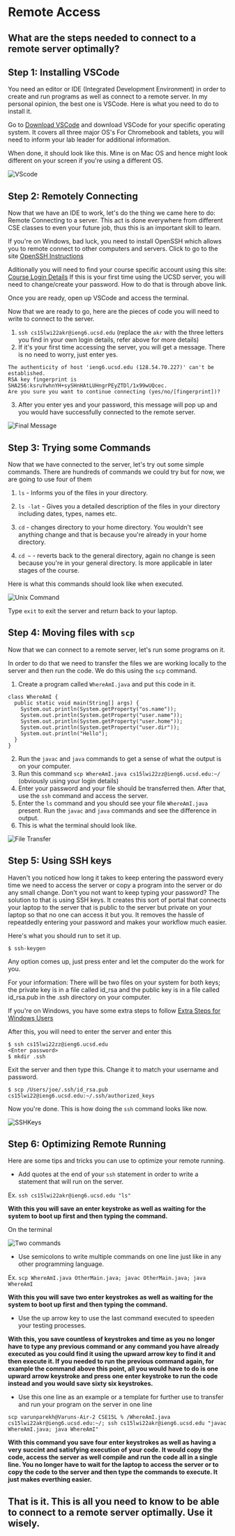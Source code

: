 # Remote Access

## What are the steps needed to connect to a remote server optimally?



## **Step 1: Installing VSCode**

You need an editor or IDE (Integrated Development Environment) in order to create and run programs as well as connect to a remote server. In my personal opinion, the best one is VSCode. Here is what you need to do to install it.

Go to [Download VSCode](https://code.visualstudio.com/) and download VSCode for your specific operating system. It covers all three major OS's For Chromebook and tablets, you will need to inform your lab leader for additional information.

When done, it should look like this. Mine is on Mac OS and hence might look different on your screen if you're using a different OS.

![VScode](Vscode.png)

## **Step 2: Remotely Connecting**

Now that we have an IDE to work, let's do the thing we came here to do: Remote Connecting to a server. This act is done everywhere from different CSE classes to even your future job, thus this is an important skill to learn.

If you're on Windows, bad luck, you need to install OpenSSH which allows you to remote connect to other computers and servers. 
Click to go to the site [OpenSSH Instructions](https://docs.microsoft.com/en-us/windows-server/administration/openssh/openssh_install_firstuse)

Aditionally you will need to find your course specific account using this site: [Course Login Details](https://sdacs.ucsd.edu/~icc/index.php)
If this is your first time using the UCSD server, you will need to change/create your password. How to do that is through above link.

Once you are ready, open up VSCode and access the terminal.

Now that we are ready to go, here are the pieces of code you will need to write to connect to the server.

1. ```ssh cs15lwi22akr@ieng6.ucsd.edu``` (replace the ```akr``` with the three letters you find in your own login details, refer above for more details)
2. If it's your first time accessing the server, you will get a message. There is no need to worry, just enter yes. 
```
The authenticity of host 'ieng6.ucsd.edu (128.54.70.227)' can't be established.
RSA key fingerprint is SHA256:ksruYwhnYH+sySHnHAtLUHngrPEyZTDl/1x99wUQcec.
Are you sure you want to continue connecting (yes/no/[fingerprint])? 
```
3. After you enter yes and your password, this message will pop up and you would have successfully connected to the remote server.

![Final Message](RemoteConnecting.png)

## **Step 3: Trying some Commands**

Now that we have connected to the server, let's try out some simple commands. 
There are hundreds of commands we could try but for now, we are going to use four of them 

1. ```ls``` - Informs you of the files in your directory.

2. ```ls -lat``` - Gives you a detailed description of the files in your directory including dates, types, names etc.

3. ```cd``` - changes directory to your home directory. You wouldn't see anything change and that is because you're already in your home directory.

4. ```cd ~``` - reverts back to the general directory, again no change is seen because you're in your general directory. Is more applicable in later stages of the course.

Here is what this commands should look like when executed.

![Unix Command](TerminalUnix.png)

Type ```exit``` to exit the server and return back to your laptop.

## **Step 4: Moving files with ```scp```**

Now that we can connect to a remote server, let's run some programs on it.

In order to do that we need to transfer the files we are working locally to the server and then run the code. We do this using the ```scp``` command.

1. Create a program called ```WhereAmI.java``` and put this code in it.

```
class WhereAmI {
  public static void main(String[] args) {
    System.out.println(System.getProperty("os.name"));
    System.out.println(System.getProperty("user.name"));
    System.out.println(System.getProperty("user.home"));
    System.out.println(System.getProperty("user.dir"));
    System.out.println("Hello");
  }
}
```
2. Run the ```javac``` and ```java``` commands to get a sense of what the output is on your computer.
3. Run this command ```scp WhereAmI.java cs15lwi22zz@ieng6.ucsd.edu:~/``` (obviously using your login details)
4. Enter your password and your file should be transferred then. After that, use the ```ssh``` command and access the server.
5. Enter the ```ls``` command and you should see your file ```WhereAmI.java``` present. Run the ```javac``` and ```java``` commands and see the difference in output.
6. This is what the terminal should look like.

![File Transfer](SCPTransfer.png)

## **Step 5: Using SSH keys**

Haven't you noticed how long it takes to keep entering the password every time we need to access the server or copy a program into the server or do any small change. Don't you not want to keep typing your password? The solution to that is using SSH keys. It creates this sort of portal that connects your laptop to the server that is public to the server but private on your laptop so that no one can access it but you. It removes the hassle of repeatdedly entering your password and makes your workflow much easier.

Here's what you should run to set it up.

```
$ ssh-keygen
```

Any option comes up, just press enter and let the computer do the work for you.

For your information: There will be two files on your system for both keys; the private key is in a file called id_rsa and the public key is in a file called id_rsa.pub in the .ssh directory on your computer.

If you're on Windows, you have some extra steps to follow [Extra Steps for Windows Users](https://docs.microsoft.com/en-us/windows-server/administration/openssh/openssh_keymanagement#user-key-generation)

After this, you will need to enter the server and enter this

```
$ ssh cs15lwi22zz@ieng6.ucsd.edu
<Enter password>
$ mkdir .ssh
```
Exit the server and then type this. Change it to match your username and password.

```
$ scp /Users/joe/.ssh/id_rsa.pub cs15lwi22@ieng6.ucsd.edu:~/.ssh/authorized_keys
```
Now you're done. This is how doing the ```ssh``` command looks like now.

![SSHKeys](SSHKey.png)



## **Step 6: Optimizing Remote Running**

Here are some tips and tricks you can use to optimize your remote running.

- Add quotes at the end of your ```ssh``` statement in order to write a statement that will run on the server.

Ex. ```ssh cs15lwi22akr@ieng6.ucsd.edu "ls"```

**With this you will save an enter keystroke as well as waiting for the system to boot up first and then typing the command.**

On the terminal

![Two commands](Combine.png)

- Use semicolons to write multiple commands on one line just like in any other programming language.

Ex. ```scp WhereAmI.java OtherMain.java; javac OtherMain.java; java WhereAmI```

**With this you will save two enter keystrokes as well as waiting for the system to boot up first and then typing the command.**

- Use the up arrow key to use the last command executed to speeden your testing processes.

**With this, you save countless of keystrokes and time as you no longer have to type any previous command or any command you have already executed as you could find it using the upward arrow key to find it and then execute it. If you needed to run the previous command again, for example the command above this point, all you would have to do is one upward arrow keystroke and press one enter keystroke to run the code instead and you would save sixty six keystrokes.**

- Use this one line as an example or a template for further use to transfer and run your program on the server in one line 

```scp varunparekh@Varuns-Air-2 CSE15L % /WhereAmI.java cs15lwi22akr@ieng6.ucsd.edu:~/; ssh cs15lwi22akr@ieng6.ucsd.edu "javac WhereAmI.java; java WhereAmI"```

**With this command you save four enter keystrokes as well as having a very succint and satisfying execution of your code. It would copy the code, access the server as well compile and run the code all in a single line. You no longer have to wait for the laptop to access the server or to copy the code to the server and then type the commands to execute. It just makes everthing easier.**

## **That is it. This is all you need to know to be able to connect to a remote server optimally. Use it wisely.**
